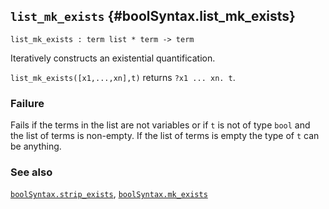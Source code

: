 ## `list_mk_exists` {#boolSyntax.list_mk_exists}


```
list_mk_exists : term list * term -> term
```



Iteratively constructs an existential quantification.


`list_mk_exists([x1,...,xn],t)` returns `?x1 ... xn. t`.

### Failure

Fails if the terms in the list are not variables or if
`t` is not of type `bool` and the list of terms is non-empty. If the list
of terms is empty the type of `t` can be anything.

### See also

[`boolSyntax.strip_exists`](#boolSyntax.strip_exists), [`boolSyntax.mk_exists`](#boolSyntax.mk_exists)

